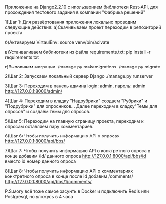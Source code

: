 
Приложение на Django2.2.10 с ипользвонием  библиотеки Rest-API, для прохождения тестового задания в компании "Фабрика решений"

1)Шаг 1:
Для развёртования приложения локально проводим следующие действия:
а)Скачивываем проект переходим в репозиторий проекта

б)Активируем VirtaulEnv:
source venv/bin/acivate

в)Устанваливаем библиотеки из файла requirements.txt:
pip install -r requirements txt 

г)Выполняем миграции 
./manage.py makemigrations
./manage.py migrate

2)Шаг 2:
Запускаем локальный сервер  Django
./manage.py runserver

3)Шаг 3:
Переходим в панель админа login: admin, пароль: admin
http://127.0.0.1:8000/admin/

4)Шаг 4:
Переходим в кладку "Надрубрики" создаем "Рубрики" и "Подрубрики" для опросников...
Далее переходим в кладку"Темы для опросов" и создаём темы для опросов.

5)Шаг 5:
Переходим на главную страницу проекта, переходим к опросам оставляем пару комментариев.

6)Шаг 6:
Чтобы получить информацию API о опросах
http://127.0.0.1:8000/api/bbs/

7)Шаг 7:
Чтобы получить информацию API о конктретного опроса в конце добавим /id/ данного опроса
http://127.0.0.1:8000/api/bbs/id
вместо id номер данного опроса

8)Шаг 8:
Чтобы получить информацию API о комментариях конктретного опроса в конце после id добавим /comments/
http://127.0.0.1:8000/api/bbs/1/comments/



P.S.могу всё тоже самое засунть в Docker и подключить Redis или Postgresql, но уложусь в 4 часа
